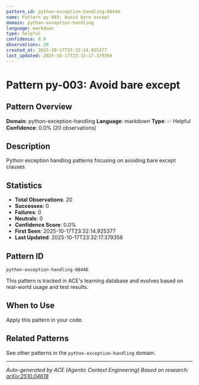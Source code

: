 ```yaml
---
pattern_id: python-exception-handling-88446
name: Pattern py-003: Avoid bare except
domain: python-exception-handling
language: markdown
type: helpful
confidence: 0.0
observations: 20
created_at: 2025-10-17T23:32:14.925377
last_updated: 2025-10-17T23:32:17.379356
---
```

# Pattern py-003: Avoid bare except

## Pattern Overview

**Domain**: python-exception-handling
**Language**: markdown
**Type**: ✅ Helpful
**Confidence**: 0.0% (20 observations)

## Description

Python exception handling patterns focusing on avoiding bare except clauses

## Statistics

- **Total Observations**: 20
- **Successes**: 0
- **Failures**: 0
- **Neutrals**: 0
- **Confidence Score**: 0.0%
- **First Seen**: 2025-10-17T23:32:14.925377
- **Last Updated**: 2025-10-17T23:32:17.379356

## Pattern ID

```
python-exception-handling-88446
```

This pattern is tracked in ACE's learning database and evolves based on real-world usage and test results.

## When to Use

Apply this pattern in your code.

## Related Patterns

See other patterns in the `python-exception-handling` domain.

---

*Auto-generated by ACE (Agentic Context Engineering)*
*Based on research: [arXiv:2510.04618](https://arxiv.org/abs/2510.04618)*

